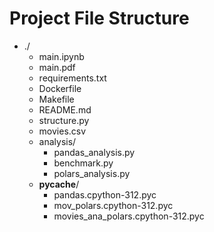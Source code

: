 # Project File Structure

- ./
    - main.ipynb
    - main.pdf
    - requirements.txt
    - Dockerfile
    - Makefile
    - README.md
    - structure.py
    - movies.csv
    - analysis/
        - pandas_analysis.py
        - benchmark.py
        - polars_analysis.py
    - __pycache__/
        - pandas.cpython-312.pyc
        - mov_polars.cpython-312.pyc
        - movies_ana_polars.cpython-312.pyc